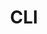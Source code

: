 ---
layout: cours
type: generaux
number: 1
pathImg: /images/cards/cli.png
title: CLI
comment: Apprendre à utiliser un terminal
link: /templates/coursWeb/cli.html
---